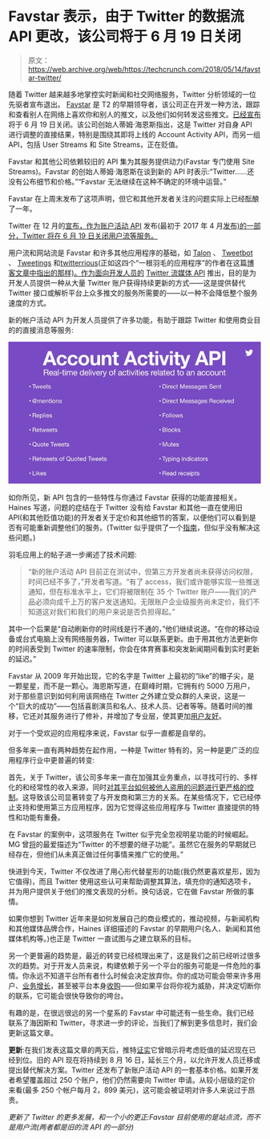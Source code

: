 # Favstar 表示，由于 Twitter 的数据流 API 更改，该公司将于 6 月 19 日关闭 

> 原文：<https://web.archive.org/web/https://techcrunch.com/2018/05/14/favstar-twitter/>

随着 Twitter 越来越多地掌控实时新闻和社交网络服务，Twitter 分析领域的一位先驱者宣布退出。 [Favstar](https://web.archive.org/web/20230213113630/https://favstar.fm/) 是 T2 的早期领导者，该公司正在开发一种方法，跟踪和查看别人在网络上喜欢你和别人的推文，以及他们如何转发这些推文。[已经宣布](https://web.archive.org/web/20230213113630/https://favstar.fm/pro)将于 6 月 19 日关闭。该公司创始人蒂姆·海恩斯指出，这是 Twitter 对自身 API 进行调整的直接结果，特别是围绕其即将上线的 Account Activity API，而另一组 API，包括 User Streams 和 Site Streams，正在贬值。

Favstar 和其他公司依赖较旧的 API 集为其服务提供动力(Favstar 专门使用 Site Streams)。Favstar 的创始人蒂姆·海恩斯在谈到新的 API 时表示:“Twitter……还没有公布细节和价格。”“Favstar 无法继续在这种不确定的环境中运营。”

Favstar 在上周末发布了这项声明，但它和其他开发者关注的问题实际上已经酝酿了一年。

Twitter 在 12 月的[宣布，作为](https://web.archive.org/web/20230213113630/https://blog.twitter.com/developer/en_us/topics/tools/2017/announcing-more-functionality-to-improve-customer-engagements-on-twitter.html)[账户活动 API](https://web.archive.org/web/20230213113630/https://blog.twitter.com/2017/new-apis-to-power-the-future-of-customer-engagement-in-direct-messages) 发布(最初于 2017 年 4 月[发布)的一部分，Twitter 将在 6 月 19 日关闭用户流等服务。](https://web.archive.org/web/20230213113630/https://blog.twitter.com/developer/en_us/topics/tools/2017/building-the-future-of-the-twitter-api-platform.html)

用户流和网站流是 Favstar 和许多其他应用程序的基础，如 [Talon](https://web.archive.org/web/20230213113630/http://klinkerapps.com/talon-overview/) 、 [Tweetbot](https://web.archive.org/web/20230213113630/https://tapbots.com/tweetbot/) 、 [Tweetings](https://web.archive.org/web/20230213113630/https://www.tweetings.net/apps/) 和[twitterrious](https://web.archive.org/web/20230213113630/https://twitterrific.com/)(正如这四个“一根羽毛的应用程序”的作者在这篇[博客文章中指出的那样)。作为面向开发人员的](https://web.archive.org/web/20230213113630/http://apps-of-a-feather.com/) [Twitter 流媒体 API](https://web.archive.org/web/20230213113630/https://techcrunch.com/2010/07/28/twitter-user-streams/) 推出，目的是为开发人员提供一种从大量 Twitter 账户获得持续更新的方式——这是提供替代 Twitter 接口或解析平台上众多推文的服务所需要的——以一种不会降低整个服务速度的方式。

新的帐户活动 API 为开发人员提供了许多功能，有助于跟踪 Twitter 和使用商业目的的直接消息等服务:

![](img/36092a19744f65cf08e8dc50302d9ac9.png)

如你所见，新 API 包含的一些特性与你通过 Favstar 获得的功能直接相关。Haines 写道，问题的症结在于 Twitter 没有给 Favstar 和其他一直在使用旧 API(和其他贬值功能)的开发者关于定价和其他细节的答案，以便他们可以看到是否有可能重新调整他们的服务。(Twitter 似乎提供了一个[指南](https://web.archive.org/web/20230213113630/https://developer.twitter.com/en/docs/accounts-and-users/subscribe-account-activity/guides/us-ss-migration-guide)，但似乎没有解决这些问题。)

羽毛应用上的帖子进一步阐述了技术问题:

> “新的账户活动 API 目前正在测试中，但第三方开发者尚未获得访问权限，时间已经不多了，”开发者写道。“有了 access，我们或许能够实现一些推送通知，但在标准水平上，它们将被限制在 35 个 Twitter 账户——我们的产品必须向成千上万的客户发送通知。无限账户企业级服务尚未定价，我们不知道这对我们和我们的用户来说是否负担得起。”

其中一个后果是“自动刷新你的时间线是行不通的，”他们继续说道。“在你的移动设备或台式电脑上没有网络服务器，Twitter 可以联系更新。由于用其他方法更新你的时间表受到 Twitter 的速率限制，你会在体育赛事和突发新闻期间看到实时更新的延迟。”

Favstar 从 2009 年开始出现，它的名字是 Twitter 上最初的“like”的帽子尖，是一颗星星，而不是一颗心。海恩斯写道，在巅峰时期，它拥有约 5000 万用户，对于那些意识到如何利用该网络在 Twitter 之外建立受众群的人来说，这是一个“巨大的成功”——包括喜剧演员和名人、技术人员、记者等等。随着时间的推移，它还对其服务进行了修补，并增加了专业层，使其更加[用户友好](https://web.archive.org/web/20230213113630/https://thenextweb.com/apps/2012/09/12/twitter-companion-favstar-gets-huge-lovely-redesign/)。

对于一个受欢迎的应用程序来说，Favstar 似乎一直都是自举的。

但多年来一直有两种趋势在起作用，一种是 Twitter 特有的，另一种是更广泛的应用程序行业中更普遍的转变:

首先，关于 Twitter，该公司多年来一直在加强其业务重点，以寻找可行的、多样化的和经常性的收入来源，同时[对其平台如何被他人盗用的问题进行更严格的控制](https://web.archive.org/web/20230213113630/https://techcrunch.com/2018/04/25/twitter-axed-142k-apps-violating-tos-in-q1-accounting-for-130m-low-quality-tweets/)。这导致该公司显著转变了与开发商和第三方的关系。在某些情况下，它已经停止支持和使用第三方应用程序，因为它觉得这些应用程序与 Twitter 直接提供的特性和功能有重叠。

在 Favstar 的案例中，这项服务在 Twitter 似乎完全忽视明星功能的时候崛起。MG 曾[将](https://web.archive.org/web/20230213113630/https://techcrunch.com/2009/07/12/favstarfm-makes-the-twitter-favorite-less-of-an-unwanted-step-child/)的最爱描述为“Twitter 的不想要的继子功能”。虽然它在服务的早期就已经存在，但他们从未真正做过任何事情来推广它的使用。”

快进到今天，Twitter 不仅改进了用心形代替星形的功能(我仍然更喜欢星形，因为它值得)，而且 Twitter 使用这些认可来帮助调整其算法，填充你的通知选项卡，并为用户提供关于他们的推文表现的分析。换句话说，它在做 Favstar 所做的事情。

如果你想到 Twitter 近年来是如何发展自己的商业模式的，推动视频，与新闻机构和其他媒体品牌合作，Haines 详细描述的 Favstar 的早期用户(名人、新闻和其他媒体机构等。)也正是 Twitter 一直试图与之建立联系的目标。

另一个更普遍的趋势是，最近的转变已经梳理出来了，这是我们之前已经听过很多次的趋势。对于开发人员来说，构建依赖于另一个平台的服务可能是一件危险的事情。你永远不知道平台所有者什么时候会决定放弃你。你的成功可能会带来许多用户、[业务增长](https://web.archive.org/web/20230213113630/https://techcrunch.com/2009/07/10/twitter-client-tweetdeck-raises-around-32-million-in-funding/)，甚至被平台本身[收购](https://web.archive.org/web/20230213113630/https://techcrunch.com/2014/04/15/twitter-acquires-longtime-partner-and-social-data-analytics-provider-gnip/)——但如果平台将你视为威胁，并决定切断你的联系，它可能会很快导致你的垮台。

有趣的是，在很远很远的另一个星系的 Favstar 中可能还有一些生命。我们已经联系了海因斯和 Twitter，寻求进一步的评论，当我们了解到更多信息时，我们会更新这篇文章。

**更新**:在我们发表这篇文章的两天后，推特[证实](https://web.archive.org/web/20230213113630/https://techcrunch.com/2018/05/16/twitter-delays-shutdown-of-legacy-apis-by-3-months-as-it-launches-a-replacement/)它曾暗示将考虑贬值的延迟现在已经到位。旧的 API 现在将持续到 8 月 16 日，延长三个月，以允许开发人员迁移或提出替代解决方案。Twitter 还发布了新账户活动 API 的一套基本价格。如果开发者希望覆盖超过 250 个账户，他们仍然需要向 Twitter 申请。从较小层级的定价来看(最多 250 个帐户每月 2，899 美元)，这可能会被证明对许多人来说过于昂贵。

*更新了 Twitter 的更多发展，和一个小的更正:Favstar 目前使用的是站点流，而不是用户流(两者都是旧的流 API 的一部分)*